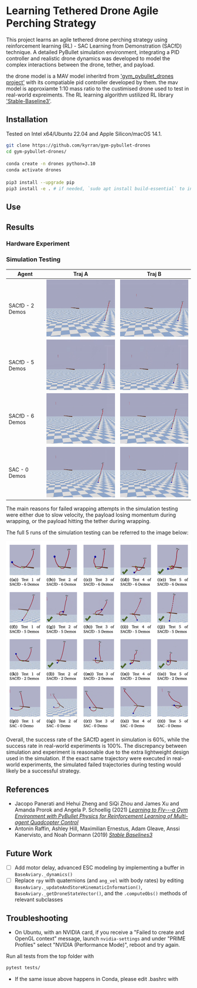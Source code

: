# Learning Tethered Drone Agile Perching Strategy

This project learns an agile tethered drone perching strategy using reinforcement learning (RL) - SAC Learning from Demonstration (SACfD) technique. A detailed PyBullet simulation environment, integrating a PID controller and realistic drone dynamics was developed to model the complex interactions between the drone, tether, and payload.


the drone model is a MAV model inheritrd from ['gym_pybullet_drones project'](https://github.com/utiasDSL/gym-pybullet-drones) with its compatiable pid controller developed by them. the mav model is approxiamte 1:10 mass ratio to the custimised drone used to test in real-world expreiments. The RL learning algorithm ustilized RL library ['Stable-Baseline3'](https://github.com/DLR-RM/stable-baselines3). 


## Installation

Tested on Intel x64/Ubuntu 22.04 and Apple Silicon/macOS 14.1.

```sh
git clone https://github.com/kyrran/gym-pybullet-drones
cd gym-pybullet-drones/

conda create -n drones python=3.10
conda activate drones

pip3 install --upgrade pip
pip3 install -e . # if needed, `sudo apt install build-essential` to install `gcc` and build `pybullet`

```

## Use

## Results

### Hardware Experiment



### Simulation Testing

| **Agent**               | **Traj A**                                                                                                                                   | **Traj B**                                                                                                                                   |
|-------------------------|--------------------------------------------------------------------------------------------------------------------------------------------|--------------------------------------------------------------------------------------------------------------------------------------------|
| SACfD - 2 Demos         | <img src="gym_pybullet_drones/assets/demo2-epi4.gif" alt="demo2-epi4" width="300"/>                                                      | <img src="gym_pybullet_drones/assets/demo2-epi5.gif" alt="demo2-epi5" width="300"/>                                                      |
| SACfD - 5 Demos         | <img src="gym_pybullet_drones/assets/demo5-epi4.gif" alt="demo5-epi4" width="300"/>                                                      | <img src="gym_pybullet_drones/assets/demo5-epi5.gif" alt="demo5-epi5" width="300"/>                                                      |
| SACfD - 6 Demos         | <img src="gym_pybullet_drones/assets/demo6-epi4.gif" alt="demo6-epi4" width="300"/>                                                      | <img src="gym_pybullet_drones/assets/demo6-epi5.gif" alt="demo6-epi5" width="300"/>                                                      |
| SAC - 0 Demos           | <img src="gym_pybullet_drones/assets/demo0-epi4.gif" alt="demo0-epi4" width="300"/>                                                      | <img src="gym_pybullet_drones/assets/demo0-epi5.gif" alt="demo0-epi5" width="300"/>                                                      |


The main reasons for failed wrapping attempts in the simulation testing were either due to slow velocity, the payload losing momentum during wrapping, or the payload hitting the tether during wrapping.

The full 5 runs of the simulation testing can be referred to the image below:

<img src="gym_pybullet_drones/assets/simulation-test-img.png" alt="simulation test" width ='600'> 


Overall, the success rate of the SACfD agent in simulation is 60%, while the success rate in real-world experiments is 100%. The discrepancy between simulation and experiment is reasonable due to the extra lightweight design used in the simulation. If the exact same trajectory were executed in real-world experiments, the simulated failed trajectories during testing would likely be a successful strategy.


## References

- Jacopo Panerati and Hehui Zheng and SiQi Zhou and James Xu and Amanda Prorok and Angela P. Schoellig (2021) [*Learning to Fly---a Gym Environment with PyBullet Physics for Reinforcement Learning of Multi-agent Quadcopter Control*](https://arxiv.org/abs/2103.02142) 
- Antonin Raffin, Ashley Hill, Maximilian Ernestus, Adam Gleave, Anssi Kanervisto, and Noah Dormann (2019) [*Stable Baselines3*](https://github.com/DLR-RM/stable-baselines3)

## Future Work

- [ ] Add motor delay, advanced ESC modeling by implementing a buffer in `BaseAviary._dynamics()`
- [ ] Replace `rpy` with quaternions (and `ang_vel` with body rates) by editing `BaseAviary._updateAndStoreKinematicInformation()`, `BaseAviary._getDroneStateVector()`, and the `.computeObs()` methods of relevant subclasses

## Troubleshooting

- On Ubuntu, with an NVIDIA card, if you receive a "Failed to create and OpenGL context" message, launch `nvidia-settings` and under "PRIME Profiles" select "NVIDIA (Performance Mode)", reboot and try again.

Run all tests from the top folder with

```sh
pytest tests/
```
- If the same issue above happens in Conda, please edit .bashrc with 
